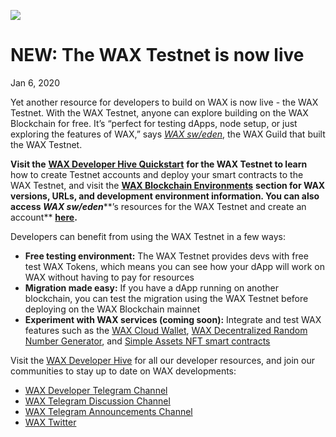 
![](https://i.imgur.com/mpvKm4t.png)

**NEW: The WAX Testnet is now live**
================================

Jan 6, 2020

Yet another resource for developers to build on WAX is now live - the
WAX Testnet. With the WAX Testnet, anyone can explore building on the
WAX Blockchain for free. It’s “perfect for testing dApps, node setup, or
just exploring the features of WAX,” says [*WAX
sw/eden*](https://waxsweden.org/), the WAX Guild that built the WAX
Testnet.

**Visit the** [**WAX Developer Hive
Quickstart**](https://developer.wax.io/dapps/wax-testnet-quickstart/) **for
the WAX Testnet to learn** how to create Testnet accounts and deploy
your smart contracts to the WAX Testnet, and visit the [**WAX
Blockchain
Environments**](https://developer.wax.io/dapps/blockchain-environments/) **section
for WAX versions, URLs, and development environment information. You
can also access *WAX sw/eden*****’s resources for the WAX Testnet and
create an account** [**here**](https://waxsweden.org/testnet/)**.**

Developers can benefit from using the WAX Testnet in a few ways:

-   **Free testing environment:** The WAX Testnet provides devs with
    free test WAX Tokens, which means you can see how your dApp will
    work on WAX without having to pay for resources
-   **Migration made easy:** If you have a dApp running on another
    blockchain, you can test the migration using the WAX Testnet before
    deploying on the WAX Blockchain mainnet
-   **Experiment with WAX services (coming soon):** Integrate and test
    WAX features such as the [WAX Cloud
    Wallet](https://wax.io/blog/introducing-the-wax-cloud-wallet-the-last-mile-in-blockchain-has-been-solved),
    [WAX Decentralized Random Number
    Generator](https://developer.wax.io/drng/), and [Simple Assets NFT
    smart
    contracts](https://developer.wax.io/dapps/create-non-fungible-tokens-nfts/)

Visit the [WAX Developer Hive](https://developer.wax.io/) for all our
developer resources, and join our communities to stay up to date on WAX
developments:

-   [WAX Developer Telegram Channel](https://t.me/waxdevelopers)
-   [WAX Telegram Discussion Channel](https://t.me/wax_io)
-   [WAX Telegram Announcements
    Channel](https://t.me/waxtokenannoucements)
-   [WAX Twitter](https://twitter.com/wax_io)
